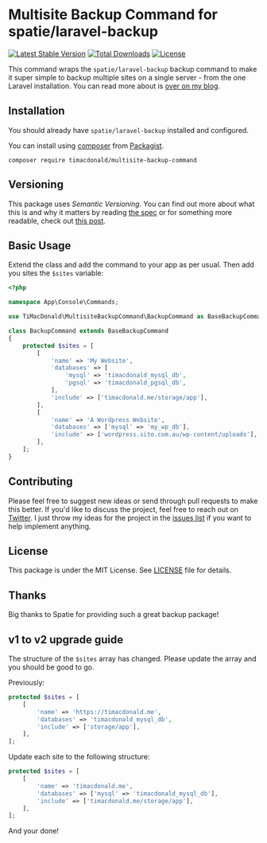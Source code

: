 # Multisite Backup Command for spatie/laravel-backup

[![Latest Stable Version](https://poser.pugx.org/timacdonald/multisite-backup-command/v/stable)](https://packagist.org/packages/timacdonald/multisite-backup-command) [![Total Downloads](https://poser.pugx.org/timacdonald/multisite-backup-command/downloads)](https://packagist.org/packages/timacdonald/multisite-backup-command) [![License](https://poser.pugx.org/timacdonald/multisite-backup-command/license)](https://packagist.org/packages/timacdonald/multisite-backup-command)

This command wraps the `spatie/laravel-backup` backup command to make it super simple to backup multiple sites on a single server - from the one Laravel installation. You can read more about is [over on my blog](https://timacdonald.me/backup-multiple-sites-frameworks-laravel-backup/).

## Installation

You should already have `spatie/laravel-backup` installed and configured.

You can install using [composer](https://getcomposer.org/) from [Packagist](https://packagist.org/packages/timacdonald/multisite-backup-command).

```
composer require timacdonald/multisite-backup-command
```

## Versioning

This package uses *Semantic Versioning*. You can find out more about what this is and why it matters by reading [the spec](http://semver.org) or for something more readable, check out [this post](https://laravel-news.com/building-apps-composer).

## Basic Usage

Extend the class and add the command to your app as per usual. Then add you sites the `$sites` variable:

```php
<?php

namespace App\Console\Commands;

use TiMacDonald\MultisiteBackupCommand\BackupCommand as BaseBackupCommand;

class BackupCommand extends BaseBackupCommand
{
    protected $sites = [
        [
            'name' => 'My Website',
            'databases' => [
                'mysql' => 'timacdonald_mysql_db',
                'pgsql' => 'timacdonald_pgsql_db',
            ],
            'include' => ['timacdonald.me/storage/app'],
        ],
        [
            'name' => 'A Wordpress Website',
            'databases' => ['mysql' => 'my_wp_db'],
            'include' => ['wordpress.site.com.au/wp-content/uploads'],
        ],
    ];
}

```

## Contributing

Please feel free to suggest new ideas or send through pull requests to make this better. If you'd like to discuss the project, feel free to reach out on [Twitter](https://twitter.com/timacdonald87). I just throw my ideas for the project in the [issues list](https://github.com/timacdonald/multisite-backup-command/issues) if you want to help implement anything.

## License

This package is under the MIT License. See [LICENSE](https://github.com/timacdonald/multisite-backup-command/blob/master/LICENSE) file for details.

## Thanks

Big thanks to Spatie for providing such a great backup package!

## v1 to v2 upgrade guide

The structure of the `$sites` array has changed. Please update the array and you should be good to go.

Previously:

```php
protected $sites = [
    [
        'name' => 'https://timacdonald.me',
        'databases' => 'timacdonald_mysql_db',
        'include' => ['storage/app'],
    ],
];
```

Update each site to the following structure:

```php
protected $sites = [
    [
        'name' => 'timacdonald.me',
        'databases' => ['mysql' => 'timacdonald_mysql_db'],
        'include' => ['timacdonald.me/storage/app'],
    ],
];
```

And your done!